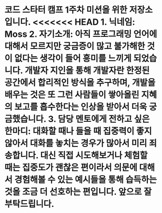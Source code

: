 코드 스타터 캠프 1주차 미션을 위한 저장소입니다.
<<<<<<< HEAD
    1. 닉네임: Moss
    2. 자기소개: 아직 프로그래밍 언어에 대해서 모르지만 궁금증이 많고 불가해한 것이 없다는 생각이 들어 흥미를 느끼게 되었습니다. 개발자 지인을 통해 개발자란 한정된 공간에서 합리적인 방식을 추구하며, 개발을 배우는 것은 또 그런 사람들이 쌓아올린 지혜의 보고를 흡수한다는 인상을 받아서 더욱 궁금했습니다. 
    3. 담당 멘토에게 전하고 싶은 한마디: 대화할 때나 들을 때 집중력이 좋지 않아서 대화를 놓치는 경우가 많아서 미리 죄송합니다. 대신 직접 시도해보거나 체험할 때는 집중도가 괜찮은 편이라서 의문에 대해서 경험해볼 수 있는 예시들을 통해 습득하는 것을 조금 더 선호하는 편입니다. 앞으로 잘 부탁드립니다.
=======
